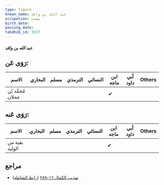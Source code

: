 ```yaml
---
type: figure
known_name: عبد الله بن واقد
occupation: محدث
birth_date:
passing_date:
tahdhib_id: 3637
---
```

##### عبد الله بن واقد

## رَوَى عَن:
| الاسم              | البخاري | مسلم | الترمذي | النسائي | ابن ماجه | أبي داود | Others |
| ------------------ | ------- | ---- | ------- | ------- | -------- | -------- | ------ |
| مُحَمَّد بْن عجلان |         |      |         |         | ✔        |          |        |
## رَوَى عَنه:
| الاسم          | البخاري | مسلم | الترمذي | النسائي | ابن ماجه | أبي داود | Others |
| -------------- | ------- | ---- | ------- | ------- | -------- | -------- | ------ |
| بقية من الوليد |         |      |         |         | ✔        |          |        |
## مراجع
- [تهذيب الكمال ١٦-٢٥٩](obsidian://open?vault=Tahdhib-al-Kamal&file=Figures/٣٦٣٧-عبد%20الله%20بن%20واقد) ([رابط الشاملة](https://shamela.ws/book/3722/8252))